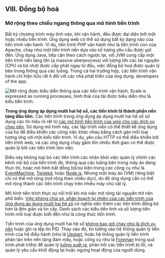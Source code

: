 ## VIII. Đồng bộ hoá

### Mở rộng theo chiều ngang thông qua mô hình tiến trình 

Bất kỳ chương trình máy tính nào, khi vận hành, đều được đại diện bởi một hoặc nhiều tiến trình. Ứng dụng web có thể sử dụng bất kỳ dạng nào của tiến trình vận hành. Ví dụ, tiến trình PHP vận hành như là tiến trình con của Apache, chạy như một tiến trình nền dựa vào số lượng yêu cầu được gửi đến. Ứng dụng Java, tiếp cận theo cách ngược lại, với JVM cung cấp một tiến trình nền tảng lớn (a massive uberprocess) với lượng lớn các tài nguyên (CPU và bộ nhớ) được cấp phát ngay từ đầu, việc đồng bộ hoá được quản lý bên trong thông qua các luồng. Trong cả hai trường hợp, các tiến trình vận hành chỉ hiện hữu rất ít đối với các nhà phát triển của ứng dụng.
developers of the app.

![Mở rộng được biểu diễn thông qua các tiến trình vận hành, Scale is expressed as running processes, hình thái của tải được biểu diễn như là kiểu tiến trình.](/images/process-types.png)

**Trong ứng dụng áp dụng mười hai hệ số, các tiến trình là thành phần nền tảng đầu tiên.** Các tiến trình trong ứng dụng áp dụng mười hai hệ số sử dụng các tín hiệu rõ rệt từ [các mô hình tiến trình của unix cho các dịch vụ chạy nền](http://adam.heroku.com/past/2011/5/9/applying_the_unix_process_model_to_web_apps/).  Sử dụng mô hinh này, các lập trình viên có thể thiết kế ứng dụng của họ để điều khiển các công việc khác nhau bằng cách gán mỗi loại tương ứng với một *kiểu tiến trình*. Ví dụ, yêu cầu HTTP có thể điều khiển bởi tiến trình web, và các ứng dụng chạy gầm tốn nhiều thời gian có thể được quản lý bởi các tiến trình làm việc. 

Điều này không loại bỏ các tiến trình các nhân khỏi việc quản lý chính các kênh nội bộ của tiến trình đó, thông qua các luồng bên trong máy áo đang thực thi, hoặc mô hình bất đồng bộ/xự kiện trong các công cụ như là [EventMachine](http://rubyeventmachine.com/), [Twisted](http://twistedmatrix.com/trac/), hoặc [Node.js](http://nodejs.org/). Nhưng một máy ảo (VM) riêng biệt chỉ có thể mở rộng (mở rộng theo chiều dọc), do đó ứng dụng cần có thể mở rộng thành các tiến trình chạy trên nhiều máy chủ vật lý.

Mô hình tiến trình thực sự nổi trội khi mà việc mở rộng tài nguyên trở nên phổ biển. [Việc không chia sẻ, phân hoạch tự nhiên của các tiến trình của ứng dụng áp dụng mười hai hệ số](./processes) có nghĩa việc thêm các tiến trình đồng bộ hơn là đơn giản và tin cậy. Danh sách các kiểu tiến tình và số lượng tiến trình mỗi loại được biết đến như là *công thức tiến trình*.

Tiến trình của ứng dụng mười hai hệ số [không bao giờ chạy như là dịch vụ nền](http://dustin.github.com/2010/02/28/running-processes.html) hoặc ghi ra tệp tin PID. Thay vào đó, tin tưởng vào hệ thống quản lý tiến trình của hệ điều hành (như là [Upstart](http://upstart.ubuntu.com/), hoặc hệ thống quản lý tiến trình phân tán trên nền tảng đám mấy, hoặc công cụ như là [Foreman](http://blog.daviddollar.org/2011/05/06/introducing-foreman.html) trong quá trình phát triển) để quản lý [luồng xuất ra](./logs), phản hồi các tiến trình bị lỗi, và quản lý yêu cầu khởi động lại hoặc ngưng hoạt động của người dùng.
